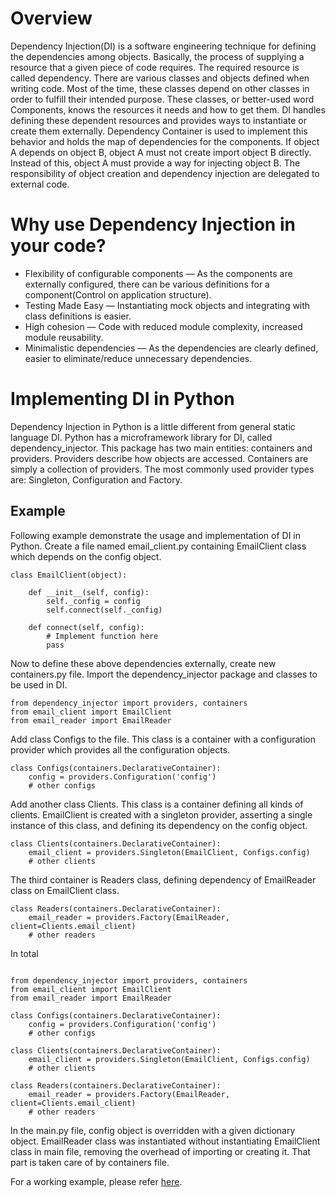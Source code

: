 # Overview

Dependency Injection(DI) is a software engineering technique for defining the dependencies among objects. Basically, the process of supplying a resource that a given piece of code requires. The required resource is called dependency.
There are various classes and objects defined when writing code. Most of the time, these classes depend on other classes in order to fulfill their intended purpose. These classes, or better-used word Components, knows the resources it needs and how to get them. DI handles defining these dependent resources and provides ways to instantiate or create them externally. Dependency Container is used to implement this behavior and holds the map of dependencies for the components.
If object A depends on object B, object A must not create import object B directly. Instead of this, object A must provide a way for injecting object B. The responsibility of object creation and dependency injection are delegated to external code.

# Why use Dependency Injection in your code?

* Flexibility of configurable components — As the components are externally configured, there can be various definitions for a component(Control on application structure).
* Testing Made Easy — Instantiating mock objects and integrating with class definitions is easier.
* High cohesion — Code with reduced module complexity, increased module reusability.
* Minimalistic dependencies — As the dependencies are clearly defined, easier to eliminate/reduce unnecessary dependencies.


# Implementing DI in Python
Dependency Injection in Python is a little different from general static language DI. Python has a microframework library for DI, called dependency_injector. This package has two main entities: containers and providers.
Providers describe how objects are accessed. Containers are simply a collection of providers. The most commonly used provider types are: Singleton, Configuration and Factory.

## Example
Following example demonstrate the usage and implementation of DI in Python. Create a file named email_client.py containing EmailClient class which depends on the config object.

```
class EmailClient(object):
    
    def __init__(self, config):
        self._config = config
        self.connect(self._config)
        
    def connect(self, config):
        # Implement function here
        pass
```

Now to define these above dependencies externally, create new containers.py file. Import the dependency_injector package and classes to be used in DI.

```
from dependency_injector import providers, containers
from email_client import EmailClient
from email_reader import EmailReader
```

Add class Configs to the file. This class is a container with a configuration provider which provides all the configuration objects.

```
class Configs(containers.DeclarativeContainer):
    config = providers.Configuration('config')
    # other configs
```

Add another class Clients. This class is a container defining all kinds of clients. EmailClient is created with a singleton provider, asserting a single instance of this class, and defining its dependency on the config object.

```
class Clients(containers.DeclarativeContainer):
    email_client = providers.Singleton(EmailClient, Configs.config)
    # other clients 
```

The third container is Readers class, defining dependency of EmailReader class on EmailClient class.

```
class Readers(containers.DeclarativeContainer):
    email_reader = providers.Factory(EmailReader, client=Clients.email_client)
    # other readers 
```


In total

```

from dependency_injector import providers, containers
from email_client import EmailClient
from email_reader import EmailReader

class Configs(containers.DeclarativeContainer):
    config = providers.Configuration('config')
    # other configs
    
class Clients(containers.DeclarativeContainer):
    email_client = providers.Singleton(EmailClient, Configs.config)
    # other clients
    
class Readers(containers.DeclarativeContainer):
    email_reader = providers.Factory(EmailReader, client=Clients.email_client)
    # other readers
```

In the main.py file, config object is overridden with a given dictionary object. EmailReader class was instantiated without instantiating EmailClient class in main file, removing the overhead of importing or creating it. That part is taken care of by containers file.


For a working example, please refer [here](https://github.com/shivama205/Dependency-Injection-Python/tree/master).
